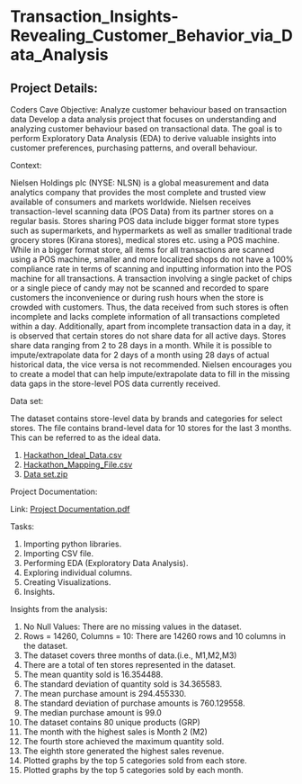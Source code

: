# Transaction_Insights-Revealing_Customer_Behavior_via_Data_Analysis

## Project Details:

Coders Cave Objective: Analyze customer behaviour based on transaction data
Develop a data analysis project that focuses on understanding and analyzing customer behaviour based on transactional data. The goal is to perform Exploratory Data Analysis (EDA) to derive valuable insights into customer preferences, purchasing patterns, and overall behaviour.

Context:

Nielsen Holdings plc (NYSE: NLSN) is a global measurement and data analytics company that provides the most complete and trusted view available of consumers and markets worldwide. Nielsen receives transaction-level scanning data (POS Data) from its partner stores on a regular basis. Stores sharing POS data include bigger format store types such as supermarkets, and hypermarkets as well as smaller traditional trade grocery stores (Kirana stores), medical stores etc. using a POS machine. While in a bigger format store, all items for all transactions are scanned using a POS machine, smaller and more localized shops do not have a 100% compliance rate in terms of scanning and inputting information into the POS machine for all transactions.
A transaction involving a single packet of chips or a single piece of candy may not be scanned and recorded to spare customers the inconvenience or during rush hours when the store is crowded with customers.
Thus, the data received from such stores is often incomplete and lacks complete information of all transactions completed within a day. Additionally, apart from incomplete transaction data in a day, it is observed that certain stores do not share data for all active days. Stores share data ranging from 2 to 28 days in a month. While it is possible to impute/extrapolate data for 2 days of a month using 28 days of actual historical data, the vice versa is not recommended. Nielsen encourages you to create a model that can help impute/extrapolate data to fill in the missing data gaps in the store-level POS data currently received.

Data set:

The dataset contains store-level data by brands and categories for select stores. The file contains brand-level data for 10 stores for the last 3 months. This can be referred to as the ideal data.
1. [Hackathon_Ideal_Data.csv](https://github.com/vishnuvardhankunsoth/Store_Transaction_Data_Insights/files/14276082/Hackathon_Ideal_Data.csv)
2. [Hackathon_Mapping_File.csv](https://github.com/vishnuvardhankunsoth/Store_Transaction_Data_Insights/files/14276116/Hackathon_Mapping_File.csv)
3. [Data set.zip](https://github.com/vishnuvardhankunsoth/Store_Transaction_Data_Insights/files/14276142/Data.set.zip)

Project Documentation:

Link: [Project Documentation.pdf](https://github.com/vishnuvardhankunsoth/Analyze_customer_behavior_based_on_transaction_data/files/14283935/Project.Documentation.pdf)

Tasks:

1.	Importing python libraries.
2.	Importing CSV file.
3.	Performing EDA (Exploratory Data Analysis).
4.	Exploring individual columns.
5.	Creating Visualizations.
6.	Insights.

Insights from the analysis:

1.	No Null Values: There are no missing values in the dataset.
2.	Rows = 14260, Columns = 10: There are 14260 rows and 10 columns in the dataset.
3.	The dataset covers three months of data.(i.e., M1,M2,M3)
4.	There are a total of ten stores represented in the dataset.
5.	The mean quantity sold is 16.354488.
6.	The standard deviation of quantity sold is 34.365583.
7.	The mean purchase amount is 294.455330.
8.	The standard deviation of purchase amounts is 760.129558.
9.	The median purchase amount is 99.0
10.	The dataset contains 80 unique products (GRP)
11.	The month with the highest sales is Month 2 (M2)
12.	The fourth store achieved the maximum quantity sold.
13.	The eighth store generated the highest sales revenue.
14.	Plotted graphs by the top 5 categories sold from each store.
15.	Plotted graphs by the top 5 categories sold by each month.






